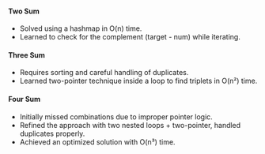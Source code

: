 #### Two Sum

- Solved using a hashmap in O(n) time.
- Learned to check for the complement (target - num) while iterating.

#### Three Sum

- Requires sorting and careful handling of duplicates.
- Learned two-pointer technique inside a loop to find triplets in O(n²) time.

#### Four Sum

- Initially missed combinations due to improper pointer logic.
- Refined the approach with two nested loops + two-pointer, handled duplicates properly.
- Achieved an optimized solution with O(n³) time.

